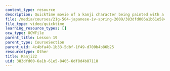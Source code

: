 ```yaml
---
content_type: resource
description: QuickTime movie of a kanji character being painted with a brush.
file: /media/courses/21g-504-japanese-iv-spring-2009/383dfd006a1b61e584056df8d4b87118_Kanji22.mov
file_type: video/quicktime
learning_resource_types: []
ocw_type: OCWFile
parent_title: Lesson 19
parent_type: CourseSection
parent_uid: 4c4bfa40-1b33-5dbf-1f49-d700b4b86b25
resourcetype: Other
title: Kanji22
uid: 383dfd00-6a1b-61e5-8405-6df8d4b87118
---
```

